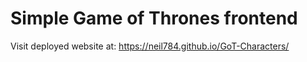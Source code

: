 # Simple Game of Thrones frontend

Visit deployed website at: https://neil784.github.io/GoT-Characters/


